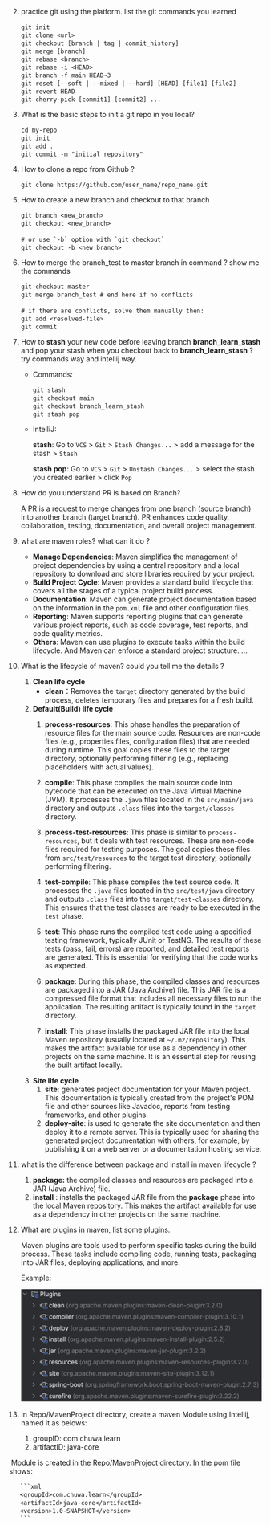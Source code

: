 2. practice git using the platform. list the git commands you learned

   ```shell
   git init
   git clone <url>
   git checkout [branch | tag | commit_history]
   git merge [branch]
   git rebase <branch>
   git rebase -i <HEAD>
   git branch -f main HEAD~3
   git reset [--soft | --mixed | --hard] [HEAD] [file1] [file2] 
   git revert HEAD 
   git cherry-pick [commit1] [commit2] ...
   ```

   

3. What is the basic steps to init a git repo in you local?

   ```shell
   cd my-repo
   git init
   git add .
   git commit -m "initial repository"
   ```

4. How to clone a repo from Github ?

   ```shell
   git clone https://github.com/user_name/repo_name.git
   ```

5. How to create a new branch and checkout to that branch

   ```shell
   git branch <new_branch>
   git checkout <new_branch>
   
   # or use `-b` option with `git checkout`
   git checkout -b <new_branch>
   ```

6. How to merge the branch_test to master branch in command ? show me the commands

   ```shell
   git checkout master
   git merge branch_test # end here if no conflicts 
   
   # if there are conflicts, solve them manually then:
   git add <resolved-file>
   git commit
   ```

7. How to **stash** your new code before leaving branch **branch_learn_stash** and pop your stash when you checkout back to **branch_learn_stash** ? try commands way and intellij way.

   - Commands:

     ```shell
     git stash
     git checkout main
     git checkout branch_learn_stash
     git stash pop
     ```

   - IntelliJ:

     **stash**: Go to `VCS` > `Git` > `Stash Changes...` > add a message for the stash > `Stash`

     **stash pop**: Go to `VCS` > `Git` > `Unstash Changes...` > select the stash you created earlier > click `Pop`

8. How do you understand PR is based on Branch?

   A PR is a request to merge changes from one branch (source branch) into another branch (target branch). PR enhances code quality, collaboration, testing, documentation, and overall project management. 

9. what are maven roles? what can it do ?

   - **Manage Dependencies**: Maven simplifies the management of project dependencies by using a central repository and a local repository to download and store libraries required by your project.
   - **Build Project Cycle**: Maven provides a standard build lifecycle that covers all the stages of a typical project build process.
   - **Documentation**: Maven can generate project documentation based on the information in the `pom.xml` file and other configuration files.
   - **Reporting**: Maven supports reporting plugins that can generate various project reports, such as code coverage, test reports, and code quality metrics.
   - **Others**: Maven can use plugins to execute tasks within the build lifecycle.  And Maven can enforce a standard project structure. ...

10. What is the lifecycle of maven? could you tell me the details ?

    1. **Clean life cycle**
       - **clean**：Removes the `target` directory generated by the build process, deletes temporary files and prepares for a fresh build.
    2. **Default(Build) life cycle**
       1. **process-resources**: This phase handles the preparation of resource files for the main source code. Resources are non-code files (e.g., properties files, configuration files) that are needed during runtime. This goal copies these files to the target directory, optionally performing filtering (e.g., replacing placeholders with actual values).
       2. **compile**: This phase compiles the main source code into bytecode that can be executed on the Java Virtual Machine (JVM). It processes the `.java` files located in the `src/main/java` directory and outputs `.class` files into the `target/classes` directory.

       3. **process-test-resources**: This phase is similar to `process-resources`, but it deals with test resources. These are non-code files required for testing purposes. The goal copies these files from `src/test/resources` to the target test directory, optionally performing filtering.

       4. **test-compile**: This phase compiles the test source code. It processes the `.java` files located in the `src/test/java` directory and outputs `.class` files into the `target/test-classes` directory. This ensures that the test classes are ready to be executed in the `test` phase.

       5. **test**: This phase runs the compiled test code using a specified testing framework, typically JUnit or TestNG. The results of these tests (pass, fail, errors) are reported, and detailed test reports are generated. This is essential for verifying that the code works as expected.

       6. **package**: During this phase, the compiled classes and resources are packaged into a JAR (Java Archive) file. This JAR file is a compressed file format that includes all necessary files to run the application. The resulting artifact is typically found in the `target` directory.

       7. **install**: This phase installs the packaged JAR file into the local Maven repository (usually located at `~/.m2/repository`). This makes the artifact available for use as a dependency in other projects on the same machine. It is an essential step for reusing the built artifact locally.
    3. **Site life cycle**
       1. **site**: generates project documentation for your Maven project. This documentation is typically created from the project's POM file and other sources like Javadoc, reports from testing frameworks, and other plugins.
       2. **deploy-site**: is used to generate the site documentation and then deploy it to a remote server. This is typically used for sharing the generated project documentation with others, for example, by publishing it on a web server or a documentation hosting service.

11. what is the difference between package and install in maven lifecycle ?

    1. **package:** the compiled classes and resources are packaged into a JAR (Java Archive) file.
    2. **install** : installs the packaged JAR file from the **package** phase into the local Maven repository. This makes the artifact available for use as a dependency in other projects on the same machine.

12. What are plugins in maven, list some plugins.

    Maven plugins are tools used to perform specific tasks during the build process. These tasks include compiling code, running tests, packaging into JAR files, deploying applications, and more.

    Example:

    ![image-20240614170224318](./assets/image-20240614170224318.png)

13. 
    In Repo/MavenProject directory, create a maven Module using Intellij, named it as belows:

    1. groupID: com.chuwa.learn 
    2. artifactID: java-core

​	Module is created in the Repo/MavenProject directory. In the pom file shows:

       ```xml
       <groupId>com.chuwa.learn</groupId>
       <artifactId>java-core</artifactId>
       <version>1.0-SNAPSHOT</version>
       ```